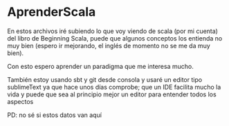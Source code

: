 # AprenderScala
En estos archivos iré subiendo lo que voy viendo de scala (por mi cuenta) del libro de Beginning Scala,
puede que algunos conceptos los entienda no muy bien (espero ir mejorando, el inglés de momento no se me da muy bien).

Con esto espero aprender un paradigma que me interesa mucho.

También estoy usando sbt y git desde consola y usaré un editor tipo sublimeText ya que hace unos días comprobe;
que un IDE facilita mucho la vida y puede que sea al principio mejor un editor para entender todos los aspectos


PD: no sé si estos datos van aquí
